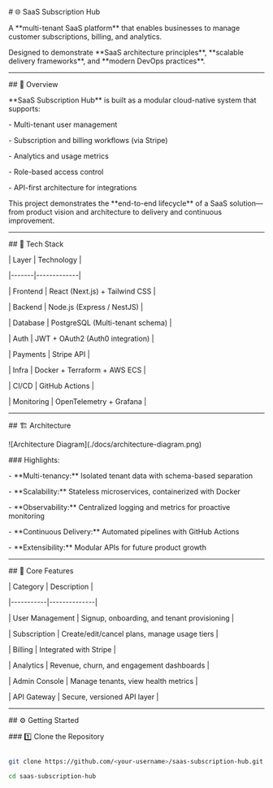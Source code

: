 \# 🌐 SaaS Subscription Hub



A \*\*multi-tenant SaaS platform\*\* that enables businesses to manage customer subscriptions, billing, and analytics.  

Designed to demonstrate \*\*SaaS architecture principles\*\*, \*\*scalable delivery frameworks\*\*, and \*\*modern DevOps practices\*\*.



---



\## 🚀 Overview



\*\*SaaS Subscription Hub\*\* is built as a modular cloud-native system that supports:

\- Multi-tenant user management

\- Subscription and billing workflows (via Stripe)

\- Analytics and usage metrics

\- Role-based access control

\- API-first architecture for integrations



This project demonstrates the \*\*end-to-end lifecycle\*\* of a SaaS solution—from product vision and architecture to delivery and continuous improvement.



---



\## 🧩 Tech Stack



| Layer | Technology |

|-------|-------------|

| Frontend | React (Next.js) + Tailwind CSS |

| Backend | Node.js (Express / NestJS) |

| Database | PostgreSQL (Multi-tenant schema) |

| Auth | JWT + OAuth2 (Auth0 integration) |

| Payments | Stripe API |

| Infra | Docker + Terraform + AWS ECS |

| CI/CD | GitHub Actions |

| Monitoring | OpenTelemetry + Grafana |



---



\## 🏗️ Architecture



!\[Architecture Diagram](./docs/architecture-diagram.png)



\### Highlights:

\- \*\*Multi-tenancy:\*\* Isolated tenant data with schema-based separation  

\- \*\*Scalability:\*\* Stateless microservices, containerized with Docker  

\- \*\*Observability:\*\* Centralized logging and metrics for proactive monitoring  

\- \*\*Continuous Delivery:\*\* Automated pipelines with GitHub Actions  

\- \*\*Extensibility:\*\* Modular APIs for future product growth  



---



\## 🧠 Core Features



| Category | Description |

|-----------|--------------|

| User Management | Signup, onboarding, and tenant provisioning |

| Subscription | Create/edit/cancel plans, manage usage tiers |

| Billing | Integrated with Stripe |

| Analytics | Revenue, churn, and engagement dashboards |

| Admin Console | Manage tenants, view health metrics |

| API Gateway | Secure, versioned API layer |



---



\## ⚙️ Getting Started



\### 1️⃣ Clone the Repository

```bash

git clone https://github.com/<your-username>/saas-subscription-hub.git

cd saas-subscription-hub



